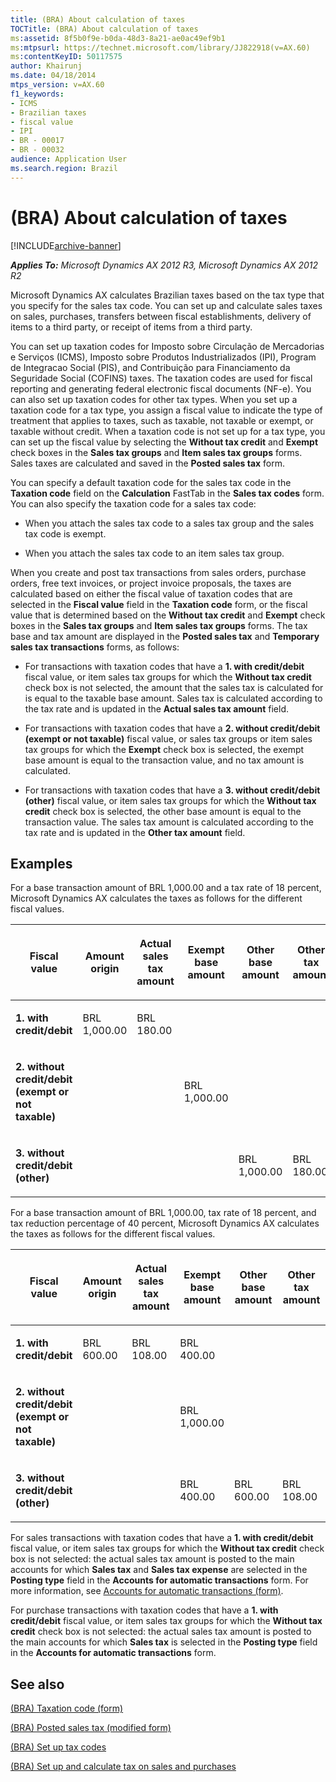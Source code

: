 ```yaml
---
title: (BRA) About calculation of taxes
TOCTitle: (BRA) About calculation of taxes
ms:assetid: 8f5b0f9e-b0da-48d3-8a21-ae0ac49ef9b1
ms:mtpsurl: https://technet.microsoft.com/library/JJ822918(v=AX.60)
ms:contentKeyID: 50117575
author: Khairunj
ms.date: 04/18/2014
mtps_version: v=AX.60
f1_keywords:
- ICMS
- Brazilian taxes
- fiscal value
- IPI
- BR - 00017
- BR - 00032
audience: Application User
ms.search.region: Brazil
---
```


# (BRA) About calculation of taxes 


[!INCLUDE[archive-banner](includes/archive-banner.md)]


_**Applies To:** Microsoft Dynamics AX 2012 R3, Microsoft Dynamics AX 2012 R2_

Microsoft Dynamics AX calculates Brazilian taxes based on the tax type that you specify for the sales tax code. You can set up and calculate sales taxes on sales, purchases, transfers between fiscal establishments, delivery of items to a third party, or receipt of items from a third party.

You can set up taxation codes for Imposto sobre Circulação de Mercadorias e Serviços (ICMS), Imposto sobre Produtos Industrializados (IPI), Program de Integracao Social (PIS), and Contribuição para Financiamento da Seguridade Social (COFINS) taxes. The taxation codes are used for fiscal reporting and generating federal electronic fiscal documents (NF-e). You can also set up taxation codes for other tax types. When you set up a taxation code for a tax type, you assign a fiscal value to indicate the type of treatment that applies to taxes, such as taxable, not taxable or exempt, or taxable without credit. When a taxation code is not set up for a tax type, you can set up the fiscal value by selecting the **Without tax credit** and **Exempt** check boxes in the **Sales tax groups** and **Item sales tax groups** forms. Sales taxes are calculated and saved in the **Posted sales tax** form.

You can specify a default taxation code for the sales tax code in the **Taxation code** field on the **Calculation** FastTab in the **Sales tax codes** form. You can also specify the taxation code for a sales tax code:

  - When you attach the sales tax code to a sales tax group and the sales tax code is exempt.

  - When you attach the sales tax code to an item sales tax group.

When you create and post tax transactions from sales orders, purchase orders, free text invoices, or project invoice proposals, the taxes are calculated based on either the fiscal value of taxation codes that are selected in the **Fiscal value** field in the **Taxation code** form, or the fiscal value that is determined based on the **Without tax credit** and **Exempt** check boxes in the **Sales tax groups** and **Item sales tax groups** forms. The tax base and tax amount are displayed in the **Posted sales tax** and **Temporary sales tax transactions** forms, as follows:

  - For transactions with taxation codes that have a **1. with credit/debit** fiscal value, or item sales tax groups for which the **Without tax credit** check box is not selected, the amount that the sales tax is calculated for is equal to the taxable base amount. Sales tax is calculated according to the tax rate and is updated in the **Actual sales tax amount** field.

  - For transactions with taxation codes that have a **2. without credit/debit (exempt or not taxable)** fiscal value, or sales tax groups or item sales tax groups for which the **Exempt** check box is selected, the exempt base amount is equal to the transaction value, and no tax amount is calculated.

  - For transactions with taxation codes that have a **3. without credit/debit (other)** fiscal value, or item sales tax groups for which the **Without tax credit** check box is selected, the other base amount is equal to the transaction value. The sales tax amount is calculated according to the tax rate and is updated in the **Other tax amount** field.

## Examples

For a base transaction amount of BRL 1,000.00 and a tax rate of 18 percent, Microsoft Dynamics AX calculates the taxes as follows for the different fiscal values.

<table style="width:100%;">
<colgroup>
<col style="width: 16%" />
<col style="width: 16%" />
<col style="width: 16%" />
<col style="width: 16%" />
<col style="width: 16%" />
<col style="width: 16%" />
</colgroup>
<thead>
<tr class="header">
<th><p><strong>Fiscal value</strong></p></th>
<th><p><strong>Amount origin</strong></p></th>
<th><p><strong>Actual sales tax amount</strong></p></th>
<th><p><strong>Exempt base amount</strong></p></th>
<th><p><strong>Other base amount</strong></p></th>
<th><p><strong>Other tax amount</strong></p></th>
</tr>
</thead>
<tbody>
<tr class="odd">
<td><p><strong>1. with credit/debit</strong></p></td>
<td><p>BRL 1,000.00</p></td>
<td><p>BRL 180.00</p></td>
<td><p></p></td>
<td><p></p></td>
<td><p></p></td>
</tr>
<tr class="even">
<td><p><strong>2. without credit/debit (exempt or not taxable)</strong></p></td>
<td><p></p></td>
<td><p></p></td>
<td><p>BRL 1,000.00</p></td>
<td><p></p></td>
<td><p></p></td>
</tr>
<tr class="odd">
<td><p><strong>3. without credit/debit (other)</strong></p></td>
<td><p></p></td>
<td><p></p></td>
<td><p></p></td>
<td><p>BRL 1,000.00</p></td>
<td><p>BRL 180.00</p></td>
</tr>
</tbody>
</table>


For a base transaction amount of BRL 1,000.00, tax rate of 18 percent, and tax reduction percentage of 40 percent, Microsoft Dynamics AX calculates the taxes as follows for the different fiscal values.

<table style="width:100%;">
<colgroup>
<col style="width: 16%" />
<col style="width: 16%" />
<col style="width: 16%" />
<col style="width: 16%" />
<col style="width: 16%" />
<col style="width: 16%" />
</colgroup>
<thead>
<tr class="header">
<th><p><strong>Fiscal value</strong></p></th>
<th><p><strong>Amount origin</strong></p></th>
<th><p><strong>Actual sales tax amount</strong></p></th>
<th><p><strong>Exempt base amount</strong></p></th>
<th><p><strong>Other base amount</strong></p></th>
<th><p><strong>Other tax amount</strong></p></th>
</tr>
</thead>
<tbody>
<tr class="odd">
<td><p><strong>1. with credit/debit</strong></p></td>
<td><p>BRL 600.00</p></td>
<td><p>BRL 108.00</p></td>
<td><p>BRL 400.00</p></td>
<td><p></p></td>
<td><p></p></td>
</tr>
<tr class="even">
<td><p><strong>2. without credit/debit (exempt or not taxable)</strong></p></td>
<td><p></p></td>
<td><p></p></td>
<td><p>BRL 1,000.00</p></td>
<td><p></p></td>
<td><p></p></td>
</tr>
<tr class="odd">
<td><p><strong>3. without credit/debit (other)</strong></p></td>
<td><p></p></td>
<td><p></p></td>
<td><p>BRL 400.00</p></td>
<td><p>BRL 600.00</p></td>
<td><p>BRL 108.00</p></td>
</tr>
</tbody>
</table>


For sales transactions with taxation codes that have a **1. with credit/debit** fiscal value, or item sales tax groups for which the **Without tax credit** check box is not selected: the actual sales tax amount is posted to the main accounts for which **Sales tax** and **Sales tax expense** are selected in the **Posting type** field in the **Accounts for automatic transactions** form. For more information, see [Accounts for automatic transactions (form)](https://technet.microsoft.com/library/aa548973\(v=ax.60\)).

For purchase transactions with taxation codes that have a **1. with credit/debit** fiscal value, or item sales tax groups for which the **Without tax credit** check box is not selected: the actual sales tax amount is posted to the main accounts for which **Sales tax** is selected in the **Posting type** field in the **Accounts for automatic transactions** form.

## See also

[(BRA) Taxation code (form)](https://technet.microsoft.com/library/jj682104\(v=ax.60\))

[(BRA) Posted sales tax (modified form)](https://technet.microsoft.com/library/jj710417\(v=ax.60\))

[(BRA) Set up tax codes](bra-set-up-tax-codes.md)

[(BRA) Set up and calculate tax on sales and purchases](bra-set-up-and-calculate-tax-on-sales-and-purchases.md)

  


